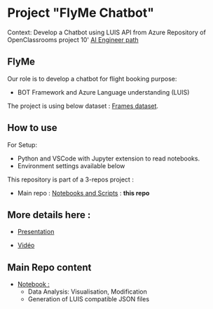 # Project "FlyMe Chatbot"

Context: Develop a Chatbot using LUIS API from Azure
Repository of OpenClassrooms project 10' [AI Engineer path](https://openclassrooms.com/fr/paths/188)

## FlyMe

Our role is to develop a chatbot for flight booking purpose:
 - BOT Framework and Azure Language understanding (LUIS)

The project is using below dataset : [Frames dataset](https://www.microsoft.com/en-us/research/project/frames-dataset/download/).

## How to use
For Setup:
- Python and VSCode with Jupyter extension to read notebooks.
- Environment settings available below

This repository is part of a 3-repos project :
- Main repo : [Notebooks and Scripts](https://github.com/blanchonnicolas/IA_Project10_Openclassrooms_Chatbot) : **this repo**


## More details here :

-   [Presentation](https://github.com/blanchonnicolas/IA_Project10_Openclassrooms_Chatbot)

-   [Vidéo]()

## Main Repo content
-   [Notebook : ]()
    - Data Analysis: Visualisation, Modification 
	- Generation of LUIS compatible JSON files
